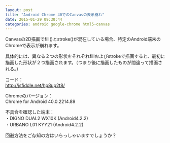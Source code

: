 ```yaml
---
layout: post
title: "Android Chrome 40でのCanvasの表示崩れ"
date: 2015-01-29 09:30:44
categories: android google-chrome html5-canvas
---
```

<p>Canvasの2D描画でfill()とstroke()が混在している場合、特定のAndroid端末のChromeで表示が崩れます。</p>

<p>具体的には、異なる２つの形状をそれぞれfillおよびstrokeで描画すると、最初に描画した形状が２つ描画されます。（つまり後に描画したものが間違って描画される。）</p>

<p>コード：<br>
<a href="http://jsfiddle.net/hp8up2t8/" rel="nofollow">http://jsfiddle.net/hp8up2t8/</a></p>

<p>Chromeのバージョン：<br>
Chrome for Android 40.0.2214.89 </p>

<p>不具合を確認した端末：<br>
・DIGNO DUAL2 WX10K  (Android4.2.2)<br>
・URBANO L01 KYY21   (Android4.2.2)</p>

<p>回避方法をご存知の方はいらっしゃいますでしょうか？</p>
